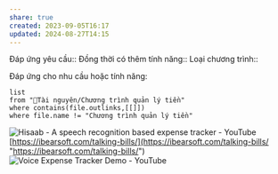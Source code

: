 ```yaml
---
share: true
created: 2023-09-05T16:17
updated: 2024-08-27T14:15
---
```

Đáp ứng yêu cầu:: 
Đồng thời có thêm tính năng::
Loại chương trình:: 

Đáp ứng cho nhu cầu hoặc tính năng:
```dataview
list
from "📜Tài nguyên/Chương trình quản lý tiền" 
where contains(file.outlinks,[[]])
where file.name != "Chương trình quản lý tiền" 
```

![Hisaab - A speech recognition based expense tracker - YouTube](https://youtu.be/mpWJ5klEHBU?si=xL5_y48jyk1zvQWo)
[https://ibearsoft.com/talking-bills/](https://ibearsoft.com/talking-bills/ "https://ibearsoft.com/talking-bills/")
![Voice Expense Tracker Demo - YouTube](https://youtu.be/yRCpRKB77Go?si=93ebG1BaD-FGFLAc)
